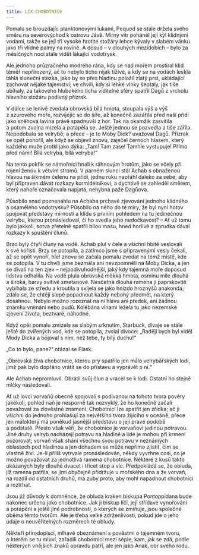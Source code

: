 ```yaml
---
title: LIX.CHOBOTNICE
---
```


Pomalu se brouzdajíc planktonovými lukami, Pequod se stále držela svého směru na severovýchod k ostrovu Jávě. Mírný vítr poháněl její kýl klidnými vodami, takže se její tři vysoké hrotité stožáry lehce kývaly v slabém vánku jako tři vlídné palmy na rovině. A dosud – v dlouhých mezidobích – bylo za měsíčných nocí stále vidět lákající vodotrysk.

Ale jednoho průzračného modrého rána, kdy se nad mořem prostíral klid téměř nepřirozený, ač to nebylo ticho nijak tíživé, a kdy se na vodách leskla táhlá sluneční stezka, jako by se přes hladinu položil zlatý prst, ukládající zachovat nějaké tajemství; ve chvíli, kdy si lehké vlnky šeptaly, jak tiše ubíhaly, za takového hlubokého ticha viditelné sféry spatřil Dagů z vrcholu hlavního stožáru podivný přízrak.

V dálce se lenivě zvedala obrovská bílá hmota, stoupala výš a výš z azurového moře, rozvíjejíc se do šíře, až konečně zazářila před naší přídí jako sněhová lavina právě spadnuvší z hor. Tak na okamžik zasvítila a potom zvolna mizela a potápěla se. Ještě jednou se pozvedla a tiše zářila. Nepodobala se velrybě; a přece – je to Moby Dick? uvažoval Dagů. Přízrak se opět ponořil, ale když se objevil znovu, zaječel černoch hlasem, který každého muže protkl jako dýka: „Tam! Tam zase! Tamhle vystupuje! Přímo před námi! Bílá velryba, bílá velryba!“

Na tento pokřik se námořníci hnali k ráhnovým hrotům, jako se včely při rojení ženou k větvím stromů. V parném slunci stál Achab s obnaženou hlavou na šikmém čelenu na přídi, jednu ruku napřáhl daleko za sebe, aby byl připraven dávat rozkazy kormidelníkovi, a dychtivě se zahleděl směrem, který nahoře označovala napjatá, nehybná paže Dagůova.

Působilo snad poznenáhlu na Achaba prchavé zjevování jednoho klidného a osamělého vodotrysku? Působilo na něho do té míry, že byl nyní hotov spojovat představy mírnosti a klidu s prvním pohledem na tu jedinečnou velrybu, kterou pronásledoval, či ho svedla jeho nedočkavost? – Ať už tomu bylo jakkoli, sotva zřetelně spatřil bílou masu, hned horlivě a zprudka dával rozkazy k spuštění člunů.

Brzo byly čtyři čluny na vodě. Achab plul v čele a všichni hbitě veslovali k své kořisti. Brzy se potopila, a zatímco jsme s připravenými vesly čekali, až se opět vynoří, hle! znovu se začala pomalu zvedat na témž místě, kde se potopila. V tu chvíli jsme bezmála ani nevzpomněli na Moby Dicka, a jen se dívali na ten zjev – nejpodivuhodnější, jaký kdy tajemná moře doposud lidstvu odhalila. Na vodě plula obrovská měkká hmota, osminu míle dlouhá a široká, barvy svítivě smetanové. Nesčetná dlouhá ramena jí paprskovitě vybíhala ze středu a kroutila a svíjela se jako hnízdo hroznýšů anakonda; zdálo se, že chtějí slepě popadnout každý nebohý předmět, na který dosáhnou. Nebylo možno rozeznat na ní hlavu ani předek, ani žádnou známku vnímání nebo pudů. Kolébána vlnami ležela tu jako nezemské zjevení života, beztvaré, náhodné.

Když opět pomalu zmizela se slabým srknutím, Starbuck, dívaje se stále ještě do zvířených vod, kde se potopila, zvolal divoce: „Raději bych byl viděl Mody Dicka a bojoval s ním, než tebe, ty bílý duchu!“

„Co to bylo, pane?“ otázal se Flask.

„Obrovská živá chobotnice, kterou prý spatřilo jen málo velrybářských lodí, jimž pak bylo dopřáno vrátit se do přístavu a vyprávět o ní.“

Ale Achab nepromluvil. Obrátil svůj člun a vracel se k lodi. Ostatní ho stejně mlčky následovali.

Ať už lovci vorvaňů obecně spojovali s podívanou na tohoto tvora pověry jakékoli, pohled naň je nesporně tak nezvyklý, že ho konečně začali považovat za zlověstné znamení. Chobotnici lze spatřit jen zřídka; ač ji všichni do jednoho prohlašují za největšího tvora žijícího v oceáně, přece jen málokterý má poněkud jasnější představu o její pravé podobě a podstatě. Přesto však věří, že chobotnice je vorvaňovi jedinou potravou. Jiné druhy velryb nacházejí potravu na hladině a lidé je mohou při krmení pozorovat; vorvaň však shání všechnu svou potravu v neznámých oblastech pod hladinou a jen dohadem se může nepřímo zjistit, čím se vlastně živí. Je-li příliš vytrvale pronásledován, někdy vyvrhne cosi, co je možno považovat za jednotlivá ramena chobotnice. Některé z kusů takto ukázaných byly dlouhé dvacet i třicet stop a víc. Předpokládá se, že obluda, jíž ramena patřila, se jimi obyčejně přidržuje u mořského dna a že vorvaň, na rozdíl od ostatních druhů, má zuby proto, aby mohl napadnout chobotnici a roztrhat.

Jsou již důvody k domněnce, že obluda kraken biskupa Pontoppidana bude nakonec určena jako chobotnice. Jak ji biskup líčí, její střídavé vynořování a potápění a ještě jiné podrobnosti, o kterých se zmiňuje, jsou společné oběma těmto tvorům. Ale je třeba velké zdrženlivosti, pokud jde o jeho údaje o neuvěřitelných rozměrech té obludy.

Někteří přírodopisci, mlhavě obeznámení s pověstmi o tajemném tvoru, o kterém se tu mluví, zařadili chobotnici mezi sépie, kam, jak se zdá, podle některých vnějších znaků opravdu patří, ale jen jako Anak, obr svého rodu.
